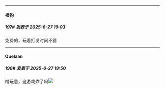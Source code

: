﻿
*****

####  根钓  
##### 197#       发表于 2025-6-27 19:03

免费的，玩着打发时间不错


*****

####  Quelaan  
##### 198#       发表于 2025-6-27 19:50

啥玩意，这游戏炸了吗<img src="https://static.stage1st.com/image/smiley/face2017/018.png" referrerpolicy="no-referrer">


